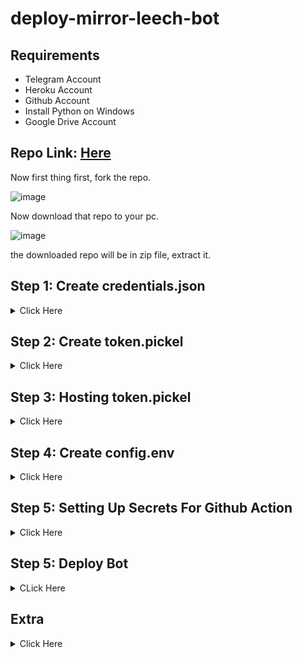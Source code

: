 # deploy-mirror-leech-bot

## Requirements

- Telegram Account
- Heroku Account
- Github Account
- Install Python on Windows
- Google Drive Account

## Repo Link: [Here](https://github.com/anasty17/mirror-leech-telegram-bot)

Now first thing first, fork the repo.

![image](https://user-images.githubusercontent.com/77688759/161710615-c450b852-6acc-481b-a84f-5b3d054b6b05.png)

Now download that repo to your pc.

![image](https://user-images.githubusercontent.com/77688759/161710894-b2840ddf-c186-4a9f-bcb0-e301ffd2d253.png)

the downloaded repo will be in zip file, extract it.

## Step 1: Create credentials.json

<details>
  
  <summary>Click Here</summary>
  
goto your google cloud console. [Here](https://console.cloud.google.com)
create a new project (if you already have a project then no need to create another one)

![image](https://user-images.githubusercontent.com/77688759/161712563-4a2e83ab-b2ba-4134-8d92-cef8e2c09af2.png)
![image](https://user-images.githubusercontent.com/77688759/161712650-1f2b0f7b-0a74-4527-a699-3e09feea2d3a.png)

now select the project you just create.

![image](https://user-images.githubusercontent.com/77688759/161712843-6c725354-c795-45d2-a008-6399d30df46b.png)
![image](https://user-images.githubusercontent.com/77688759/161712899-18bfe7d8-1454-483e-8d09-73bb2959b47e.png)

now search for drive api and enable it.

![image](https://user-images.githubusercontent.com/77688759/161713016-ebf934d5-e0a4-45b2-80f1-229f655feddb.png)
![image](https://user-images.githubusercontent.com/77688759/161713088-518e509c-340a-4786-9bd2-2d079e461f31.png)
![image](https://user-images.githubusercontent.com/77688759/161713346-688ebc8c-7335-4de8-8f6c-3ce75dc6a06b.png)

after enabling drive api
goto your oauth sonsent screen

![image](https://user-images.githubusercontent.com/77688759/161714067-b246af4e-d537-43cd-9604-88fc04c457a6.png)
![image](https://user-images.githubusercontent.com/77688759/161714348-7329c817-a7b3-40b3-b8b1-a51df465aae7.png)
![image](https://user-images.githubusercontent.com/77688759/161714421-3f64cc16-b1e3-4078-abdb-0f58e4a81113.png)
![image](https://user-images.githubusercontent.com/77688759/161714503-5d7cd60b-2a29-4b19-83c1-e409ebf22639.png)
![image](https://user-images.githubusercontent.com/77688759/161714557-6e35f134-fd76-4f3b-a22f-84df9b201c5f.png)
![image](https://user-images.githubusercontent.com/77688759/161714611-b6a066e0-820c-48f4-8591-90cbcc8774d0.png)
![image](https://user-images.githubusercontent.com/77688759/161714665-9acaf68f-a9de-4ab7-8e7f-e64d8db81cb1.png)
![image](https://user-images.githubusercontent.com/77688759/161714725-63cc7c7b-0473-4d47-b7a4-545a8eae1c8b.png)
![image](https://user-images.githubusercontent.com/77688759/161715003-997b25af-53d8-43a4-a25f-171ee4c0d50b.png)
![image](https://user-images.githubusercontent.com/77688759/161715060-4107aa1c-8f79-4e14-bcda-5c7dd7355892.png)
![image](https://user-images.githubusercontent.com/77688759/161715135-b6ccae58-eb01-40dd-989a-9b85df56e9dd.png)
![image](https://user-images.githubusercontent.com/77688759/161715506-734544a8-38d6-41fc-89a3-6ea25ee03e52.png)
![image](https://user-images.githubusercontent.com/77688759/161715635-5a915180-18b7-4487-b3d7-d9683c65d599.png)
![image](https://user-images.githubusercontent.com/77688759/161715762-dad89c26-6b64-46c6-a5ac-9eac373658cc.png)

and done now download your .json file 

![image](https://user-images.githubusercontent.com/77688759/161715944-34b24641-a2b9-4236-8f97-b1a292e5e3e5.png)

after download rename it to `credentials.json`
Now move that credentials.json file to the extracted repo folder

![image](https://user-images.githubusercontent.com/77688759/161720299-4ee43d15-f136-41e0-b5f7-2bb822429999.png)

we are done with the credentials.json file.

</details>
  
## Step 2: Create token.pickel

<details>
  
  <summary>Click Here</summary>
  
for genrating token.pickel you will need python
so install python from this link [Here](https://www.python.org/downloads/)
while installing, make sure thagt `add to the path` option is selected.
onced installed, open cmd and type `python --version` to make that you have installed python correctly.
  
![image](https://user-images.githubusercontent.com/77688759/161721207-223e78f8-d9dc-4b76-9314-0fe76d5bc109.png)

ok, now goto your extracted folder click on the address bar and type cmd then hit enter.
  
![image](https://user-images.githubusercontent.com/77688759/161721454-52142434-4f3e-44b5-a3f5-7f0fd9b4f03f.png)
![image](https://user-images.githubusercontent.com/77688759/161721551-cf5d24b4-b518-4245-997b-a5b72409ed1e.png)
![image](https://user-images.githubusercontent.com/77688759/161721614-1a1af809-229c-49df-9f85-64f33debd543.png)

there you go.
now give command
`pip install google-api-python-client google-auth-httplib2 google-auth-oauthlib`

now make sure to set a default browser, in my case chrome is the default.

then run
`python generate_drive_token.py`

one browser window will open the follow the on screen prompt
  
![image](https://user-images.githubusercontent.com/77688759/161724909-723eac9b-3caa-46bf-803c-4dd0c42b3642.png)
![image](https://user-images.githubusercontent.com/77688759/161724965-ba3068e6-720e-4331-9b71-a890cb8e8731.png)
![image](https://user-images.githubusercontent.com/77688759/161725004-91f84911-ea58-426e-a0d4-ea28db5dc54b.png)
![image](https://user-images.githubusercontent.com/77688759/161725045-d16bcb9c-1f4b-49e0-a18e-af7e6dc66103.png)

now after you reach this screen 
  
![image](https://user-images.githubusercontent.com/77688759/161725108-78da920f-70f8-4f46-9cb7-b2015651cfcf.png)

token.pickel will be available in the ectracted repo folder
  
![image](https://user-images.githubusercontent.com/77688759/161725413-bfd6dc6f-2d0c-4668-98ba-525d73467c65.png)

</details>  

## Step 3: Hosting token.pickel

<details>
  
  <summary>Click Here</summary>
  
now we need to host our token.pickel and credentials.json 
for that we will be going to use index.

we will use this [repo](https://gitlab.com/ParveenBhadooOfficial/Google-Drive-Index) for our hosting.
go to [this](https://bdi-generator.hashhackers.com/) site 

![image](https://user-images.githubusercontent.com/77688759/161735755-06598ea0-0683-4a46-932c-02f1047721cb.png)

sign in to get the Authentication Code

![image](https://user-images.githubusercontent.com/77688759/161735885-5fd3e64b-9e1b-4b0e-99d0-2b045055d13b.png)
![image](https://user-images.githubusercontent.com/77688759/161735955-afaad737-526c-4d3d-81c8-aa3eee18dc9d.png)
![image](https://user-images.githubusercontent.com/77688759/161736007-c3719cd2-0669-4eba-9632-573b4a4f6138.png)

paste that code in `Authentication Code`

![image](https://user-images.githubusercontent.com/77688759/161736264-f68a9e54-e495-4a16-aaea-351334164ff0.png)

for `Site Name` you can give any for eg `personal`
for `Share Drive ID or root` goto your drive and create a new folder for your index (dont create this folder in shared drive you created previously)

![image](https://user-images.githubusercontent.com/77688759/161736709-0adeca7d-f0d1-4caf-813a-a320822bdfe4.png)

go inside that folder and copy the id of that folder

![image](https://user-images.githubusercontent.com/77688759/161736798-f24dda46-9f26-4724-bdcf-3601a19c70ba.png)

use it for `Share Drive ID or root`

![image](https://user-images.githubusercontent.com/77688759/161736899-c38cfa61-e55f-423e-a747-d169f6d31eab.png)

then click on submit and copy the genrated for your index 

![image](https://user-images.githubusercontent.com/77688759/161737009-ea620aef-7e44-436a-b84e-d6d5e6143daa.png)

now goto [cloudflare](https://www.cloudflare.com/) and sign up for an account.

then goto  `workers`

![image](https://user-images.githubusercontent.com/77688759/161737351-e2324694-a145-4a14-850b-43f3e718d024.png)
![image](https://user-images.githubusercontent.com/77688759/161737457-28bedba5-5e0b-4c53-84d9-89629a0467a6.png)
![image](https://user-images.githubusercontent.com/77688759/161737508-e8021e09-89ef-4da9-bb5e-1e8b2a58a6dc.png)

then complete the verification process and come back to the `workers` section again.

![image](https://user-images.githubusercontent.com/77688759/161737755-d5475d08-0b2d-4b32-8b63-a6c57674f7b6.png)
![image](https://user-images.githubusercontent.com/77688759/161737848-9cbc23d0-edeb-424c-a9e5-73bbb8480b23.png)
![image](https://user-images.githubusercontent.com/77688759/161737948-9c5f1dc2-5a81-4e71-8721-de03fe813b99.png)

remove all the content from here

![image](https://user-images.githubusercontent.com/77688759/161738144-1f6c94c6-7753-459d-8fe3-0ceb2d60ece0.png)

and paste the code u genrated for your index then click on `save and deploy`

![image](https://user-images.githubusercontent.com/77688759/161738371-a344f75a-da78-49a3-ac30-2bd886df9b50.png)
![image](https://user-images.githubusercontent.com/77688759/161738430-03e9d198-c810-457c-8315-db54b900b5c3.png)

now wait for 10 seconds your index will be online.

save the link for your index

![image](https://user-images.githubusercontent.com/77688759/161738546-de13a74a-36cf-4949-b13e-74a650681f8f.png)

now goto that drive folder u create for the index and upload your token.pickel.

![image](https://user-images.githubusercontent.com/77688759/161742717-3864b06b-8715-4799-bf77-7267bef39725.png)

then open your index link click on `drive one` you will see your files u just uploaded.

![image](https://user-images.githubusercontent.com/77688759/161739501-b250a124-5d75-45f2-8b5b-e10091cb7635.png)
![image](https://user-images.githubusercontent.com/77688759/161742804-90ebd60c-1f4f-48ff-8b99-7755a9fc2ffc.png)


and done we successfully hosted our token.pickel in your index. (just dont share your index link)

  </details>

## Step 4: Create config.env

<details>
  
  <summary>Click Here</summary>
  
go [here](https://github.com/anasty17/mirror-leech-telegram-bot/raw/master/config_sample.env) and copy all the content.
then goto [github gist](https://gist.github.com/)

give your gist a name `config.env`

![image](https://user-images.githubusercontent.com/77688759/161727093-6bac51cf-f26d-46e7-950b-f85700b71be5.png)

and paste the previously copied content here

![image](https://user-images.githubusercontent.com/77688759/161727191-4f5038e8-aaee-49f4-bba7-cbe849386853.png)

now remove line no 2. `_____REMOVE_THIS_LINE_____=True`
then start filling the config values

for now i will only show the necessary values for the proper working of the mirror leech bot.

### BOT_TOKEN:
search @BotFather on telegram, start the bot and type `/newbot` then follow on the in screen instruction to create a new bot.

![image](https://user-images.githubusercontent.com/77688759/161728194-f12dd4e5-dab2-426d-a8af-b672ac7d3f69.png)

this will be your BOT_TOKEN

  
### GDRIVE_FOLDER_ID:
search @MSGuite_SD_Creator_Bot on telegram, start the bot click on `genrate td` now send your email address, give your drive a good name for eg `hitesh920's drive` and done.

![image](https://user-images.githubusercontent.com/77688759/161728959-fa766198-0e34-4d4d-bd51-f30f357d7d78.png)

now click here to go to your shared drive you just created.
now copy the root id of your shared drive
for eg https://drive.google.com/drive/folders/xxxxxxxxxxx then the code after `folders/` will be the your root id

![image](https://user-images.githubusercontent.com/77688759/161729686-d9e79a8f-4479-46ae-84dc-1989df4c75f9.png)

this will be the value of GDRIVE_FOLDER_ID 

  
### OWNER_ID:
search @MissRose_bot on telegram, start the bot then type `/id` bot will send your account's id
use that for OWNER_ID

  
### DOWNLOAD_DIR:
keep the default values, no need to change anything here.

  
### DOWNLOAD_STATUS_UPDATE_INTERVAL:
keep the default values, no need to change anything here.

  
### AUTO_DELETE_MESSAGE_DURATION:
keep the default values, no need to change anything here.

  
### IS_TEAM_DRIVE:
set the to `True` as we are using shared drive.

  
### TELEGRAM_API & TELEGRAM_HASH:
got [here](my.telegram.org) register with your number connected to telegram account fill with your number , choose desktop,  fill app title and short name to any name you want.

![image](https://user-images.githubusercontent.com/77688759/161731080-bff37137-e53a-4774-a1bd-6288491ca494.png)

this will give the values of `TELEGRAM_API` and `TELEGRAM_HASH`

<b>App api_id</b> will be your TELEGRAM_API and <b>App api_hash</b> TELEGRAM_HASH

### TOKEN_PICKLE_URL:
go to your index link and click on the token.pickel u just hosted in step 3 and copy the direct download link.
  
![image](https://user-images.githubusercontent.com/77688759/161749786-d71ab726-51b9-49b7-9dae-b584cd3177e2.png)

and use the url for TOKEN_PICKLE_URL

we are done with the all necessary configs for the proper working of the mirror leech bot.
it should look like this after filling all the necessary values
  
![image](https://user-images.githubusercontent.com/77688759/161732551-fe9424b4-d141-481c-9de3-d0cb368c1c96.png)

and we are done with all the necessary configs needed.
then click on create secret gist to save the gist.
  
![image](https://user-images.githubusercontent.com/77688759/161732712-6c3741ac-494b-496d-8fea-3ae21fc8ef3f.png)
  
we have successfully created our config.env
  
</details>
  
## Step 5: Setting Up Secrets For Github Action

<details>
  
  <summary>Click Here</summary>
  
goto your forked repo > settings > secrets > action

![image](https://user-images.githubusercontent.com/77688759/161750596-e539db44-2a42-4ac9-bc0d-b593777f84ee.png)
![image](https://user-images.githubusercontent.com/77688759/161753272-ddad44c9-2c98-40d0-b06a-67027ab222dd.png)

now here under secrets, you need to create 4 secrets 
- HEROKU_EMAIL
- HEROKU_API_KEY
- HEROKU_APP_NAME
- CONFIG_FILE_URL

![image](https://user-images.githubusercontent.com/77688759/161753685-a8e1da3a-8647-4f71-8221-b8d83c9977d8.png)
![image](https://user-images.githubusercontent.com/77688759/161753909-6b6c8c59-7d8a-4920-88e4-53d212099efe.png)

<b>Do the same for other three secrets.</b>

### HEROKU_API_KEY
goto your heroku account settings [Here](https://dashboard.heroku.com/account)

scroll down and copy thr api key

![image](https://user-images.githubusercontent.com/77688759/161752797-4a3c4798-352e-4c33-af23-ac0b5b9af3bf.png)

### HEROKU_APP_NAME:
name you would like to give to your heroku apps (must be unique)

### CONFIG_FILE_URL:
goto that gist you created for the config.env

then click on raw
  
![image](https://user-images.githubusercontent.com/77688759/161732830-d9489120-9d3c-4f74-8619-8c1fb94b8478.png)

and copy the url then remove the commit id

for eg `https://gist.githubusercontent.com/ghostmirrorlab/f9b1e6xxxxxxxxxxxxxaaac04520/raw/200d4a93e0eb5ee8d4b0e5a377ce0396a131843e/config.env` then the commit id will the one after `raw/` and before `/config.env`


`original config.env url`: https://gist.githubusercontent.com/ghostmirrorlab/f9b1e6xxxxxxxxxxxxxaaac04520/raw/200d4a93e0eb5ee8d4b0e5a377ce0396a131843e/config.env

`url after removing commit id`: https://gist.githubusercontent.com/ghostmirrorlab/f9b1e6xxxxxxxxxxxxxaaac04520/raw/config.env

now after removing the commit id use that url for the CONFIG_FILE_URL

once all the four secrets have been added, it should look like this

![image](https://user-images.githubusercontent.com/77688759/161755355-afcda2b7-3fb1-4e52-8876-162932213e40.png)

and we are done with the secrets.
  
</details>  

## Step 5: Deploy Bot

<details>
  
  <summary>CLick Here</summary>
  
goto your forked repo > action 

![image](https://user-images.githubusercontent.com/77688759/161756057-44ec2639-8519-47ea-ac9f-e0d78bdd7d78.png)
![image](https://user-images.githubusercontent.com/77688759/161756181-1abf90aa-a540-4594-a7ca-6d6bbf946f19.png)
![image](https://user-images.githubusercontent.com/77688759/161756250-8f6cbf90-bedb-4bb5-8884-ee8bb9da120a.png)
![image](https://user-images.githubusercontent.com/77688759/161756350-05bb6617-4c36-4133-915f-ee460cc1046e.png)
![image](https://user-images.githubusercontent.com/77688759/161756393-a5c09aaf-2e9b-4e81-a009-d11715eb1dad.png)

now wait for 3-4 minutes, your workflow will start.

you can check the workflow logs at

![image](https://user-images.githubusercontent.com/77688759/161756625-5d687723-c6a1-4bd7-b74e-8e2f27fe6611.png)
![image](https://user-images.githubusercontent.com/77688759/161756690-acff8feb-f84d-4424-ae67-9812dc2cc4b1.png)
![image](https://user-images.githubusercontent.com/77688759/161756737-0d68d550-ec89-42f4-a95d-9b023d69fa82.png)

once deployment done

![image](https://user-images.githubusercontent.com/77688759/161757135-f49d1799-a564-4688-a5e8-3adf879691e3.png)

goto your heroku account, click on the app you just created and click on view logs.

![image](https://user-images.githubusercontent.com/77688759/161757321-d591434d-a54d-47c9-9270-c40ac314e075.png)
![image](https://user-images.githubusercontent.com/77688759/161757417-e7205bb8-8bf2-43f2-a392-5affed3e2c8c.png)

wait for few seconds your bot will start

![image](https://user-images.githubusercontent.com/77688759/161757509-937e2389-a704-43c6-8862-f9444b525304.png)

now search the username of the bot u created with @BotFather and start the bot

![image](https://user-images.githubusercontent.com/77688759/161757727-e0a45cad-cf5a-4dd3-a1cc-a93adf2bf3b9.png)

and done, congratulations.

</details>

## Extra

<details>
  
  <summary>Click Here</summary>
  
### Setting Up Bot Commands
  
<details>
  
  <summary>Click Here</summary>
  
goto botfather.
type `/setcommands` and send

then select your mirror bot

then send
  
```
mirror - Mirror
zipmirror - Mirror and upload as zip
unzipmirror - Mirror and extract files
qbmirror - Mirror torrent using qBittorrent
qbzipmirror - Mirror torrent and upload as zip using qb
qbunzipmirror - Mirror torrent and extract files using qb
leech - Leech
zipleech - Leech and upload as zip
unzipleech - Leech and extract files
qbleech - Leech torrent using qBittorrent
qbzipleech - Leech torrent and upload as zip using qb
qbunzipleech - Leech torrent and extract using qb
clone - Copy file/folder to Drive
count - Count file/folder of Drive
watch - Mirror yt-dlp supported link
zipwatch - Mirror yt-dlp supported link as zip
leechwatch - Leech through yt-dlp supported link
leechzipwatch - Leech yt-dlp support link as zip
leechset - Leech settings
setthumb - Set thumbnail
status - Get Mirror Status message
rsslist - List all subscribed rss feed info
rssget - Get specific No. of links from specific rss feed
rsssub - Subscribe new rss feed
rssunsub - Unsubscribe rss feed by title
rssset - Rss Settings
list - Search files in Drive
search - Search for torrents with API
cancel - Cancel a task
cancelall - Cancel all tasks
del - Delete file/folder from Drive
log - Get the Bot Log
shell - Run commands in Shell
restart - Restart the Bot
stats - Bot Usage Stats
ping - Ping the Bot
help - All cmds with description
```
  
![image](https://user-images.githubusercontent.com/77688759/161760819-8baf782d-2da1-4aa3-b62a-70d4e30004a8.png)
  
and done! 
  
</details>
  
</details>  
